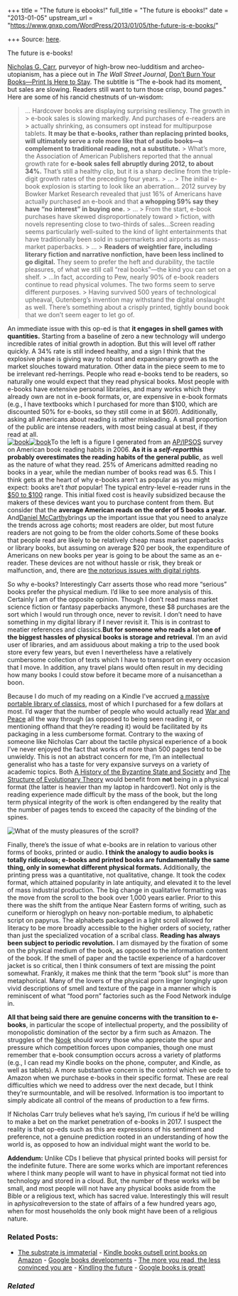 +++
title = "The future is ebooks!"
full_title = "The future is ebooks!"
date = "2013-01-05"
upstream_url = "https://www.gnxp.com/WordPress/2013/01/05/the-future-is-e-books/"

+++
Source: [here](https://www.gnxp.com/WordPress/2013/01/05/the-future-is-e-books/).

The future is e-books!

[Nicholas G. Carr](https://en.wikipedia.org/wiki/Nicholas_G._Carr), purveyor of high-brow neo-ludditism and archeo-utopianism, has a piece out in *The Wall Street Journal*, [Don’t Burn Your Books—Print Is Here to Stay](http://online.wsj.com/article/SB10001424127887323874204578219563353697002.html?mod=wsj_share_tweet). The subtitle is “The e-book had its moment, but sales are slowing. Readers still want to turn those crisp, bound pages.” Here are some of his rancid chestnuts of un-wisdom:

> … Hardcover books are displaying surprising resiliency. The growth in > e-book sales is slowing markedly. And purchases of e-readers are > actually shrinking, as consumers opt instead for multipurpose tablets. **It may be that e-books, rather than replacing printed books, will ultimately serve a role more like that of audio books—a complement to traditional reading, not a substitute.** >
> What’s more, the Association of American Publishers reported that the annual growth rate for **e-book sales fell abruptly during 2012, to about 34%.** That’s still a healthy clip, but it is a sharp decline from the triple-digit growth rates of the preceding four years. >
> … >
> The initial e-book explosion is starting to look like an aberration… 2012 survey by Bowker Market Research revealed that just 16% of Americans have actually purchased an e-book and that **a whopping 59% say they have “no interest” in buying one.** >
> … >
> From the start, e-book purchases have skewed disproportionately toward > fiction, with novels representing close to two-thirds of sales…Screen reading seems particularly well-suited to the kind of light entertainments that have traditionally been sold in supermarkets and airports as mass-market paperbacks. >
> … >
> **Readers of weightier fare, including literary fiction and narrative nonfiction, have been less inclined to go digital.** They seem to prefer the heft and durability, the tactile pleasures, of what we still call “real books”—the kind you can set on a shelf. >
> …In fact, according to Pew, nearly 90% of e-book readers continue to read physical volumes. The two forms seem to serve different purposes. >
> Having survived 500 years of technological upheaval, Gutenberg’s invention may withstand the digital onslaught as well. There’s something about a crisply printed, tightly bound book that we don’t seem eager to let go of.

An immediate issue with this op-ed is that **it engages in shell games with quantities.** Starting from a baseline of zero a new technology will undergo incredible rates of initial growth in adoption. But this will level off rather quickly. A 34% rate is still indeed healthy, and a sign I think that the explosive phase is giving way to robust and expansionary growth as the market slouches toward maturation. Other data in the piece seem to me to be irrelevant red-herrings. People who read e-books tend to be readers, so naturally one would expect that they read physical books. Most people with e-books have extensive personal libraries, and many works which they already own are not in e-book formats, or, are expensive in e-book formats (e.g., I have textbooks which I purchased for more than \$100, which are discounted 50% for e-books, so they still come in at \$60!). Additionally, asking all Americans about reading is rather misleading. A small proportion of the public are intense readers, with most being casual at best, if they read at all.  
[![](https://i0.wp.com/blogs.discovermagazine.com/gnxp/files/2013/01/book.jpg?resize=278%2C420 "book")![](https://i0.wp.com/blogs.discovermagazine.com/gnxp/files/2013/01/book.jpg?resize=278%2C420 "book")](https://i0.wp.com/blogs.discovermagazine.com/gnxp/files/2013/01/book.jpg)To the left is a figure I generated from an [AP/IPSOS](http://surveys.ap.org/data/Ipsos/national/2007-08-09%20AP%20Book%20Topline.pdf) survey on American book reading habits in 2006. **As it is a *self-report*this probably overestimates the reading habits of the general public**, as well as the nature of what they read. 25% of Americans admitted reading no books in a year, while the median number of books read was 6.5. This I think gets at the heart of why e-books aren’t as popular as you might expect: books are’t *that* popular! The typical entry-level e-reader runs in the [\$50 to \$100](https://www.amazon.com/s/ref=nb_sb_noss_2?url=search-alias%3Delectronics&field-keywords=e-reader) range. This initial fixed cost is heavily subsidized because the makers of these devices want you to purchase content from them. But consider that the **average American reads on the order of 5 books a year.**
And[Daniel McCarthy](https://twitter.com/ToryAnarchist/status/287684381093543936)brings up the important issue that you need to analyze the trends across age cohorts; most readers are older, but most future readers are not going to be from the older cohorts.Some of these books that people read are likely to be relatively cheap mass market paperbacks or library books, but assuming on average \$20 per book, the expenditure of Americans on new books per year is going to be about the same as an e-reader. These devices are not without hassle or risk, they break or malfunction, and, there are [the notorious issues with digital rights](http://arstechnica.com/gadgets/2012/10/drm-be-damned-how-to-protect-your-amazon-e-books-from-being-deleted/).

So why e-books? Interestingly Carr asserts those who read more “serious” books prefer the physical medium. I’d like to see more analysis of this. Certainly I am of the opposite opinion. Though I don’t read mass market science fiction or fantasy paperbacks anymore, these \$8 purchases are the sort which I would run through once, never to revisit. I don’t need to have something in my digital library if I never revisit it. This is in contrast to meatier references and classics.**But for someone who reads a lot one of the biggest hassles of physical books is storage and retrieval**. I’m an avid user of libraries, and am assiduous about making a trip to the used book store every few years, but even I nevertheless have a relatively cumbersome collection of texts which I have to transport on every occasion that I move. In addition, any travel plans would often result in my deciding how many books I could stow before it became more of a nuisancethan a boon.

Because I do much of my reading on a Kindle I’ve accrued [a massive portable library of classics](http://blogs.discovermagazine.com/gnxp/2012/12/history-as-intellectual-hydrography/#.UOi4CFTZeSo), most of which I purchased for a few dollars at most. I’d wager that the number of people who would actually read [War and Peace](https://www.amazon.com/exec/obidos/ASIN/1400079985/geneexpressio-20) all the way through (as opposed to being seen reading it, or mentioning offhand that they’re reading it) would be facilitated by its packaging in a less cumbersome format. Contrary to the waxing of someone like Nicholas Carr about the tactile physical experience of a book I’ve never enjoyed the fact that works of more than 500 pages tend to be unwieldy. This is not an abstract concern for me, I’m an intellectual generalist who has a taste for very expansive surveys on a variety of academic topics. Both [A History of the Byzantine State and Society](https://www.amazon.com/exec/obidos/ASIN/0804726302/geneexpressio-20) and [The Structure of Evolutionary Theory](https://www.amazon.com/exec/obidos/ASIN/0674006135/geneexpressio-20) would benefit from **not** being in a physical format (the latter is heavier than my laptop in hardcover!). Not only is the reading experience made difficult by the mass of the book, but the long term physical integrity of the work is often endangered by the reality that the number of pages tends to exceed the capacity of the binding of the spines.

![What of the musty pleasures of the scroll?](https://i0.wp.com/blogs.discovermagazine.com/gnxp/files/2013/01/200px-Scroll.jpg?resize=200%2C161 "200px-Scroll")

Finally, there’s the issue of what e-books are in relation to various other forms of books, printed or audio. **I think the analogy to audio books is totally ridiculous; e-books and printed books are fundamentally the same thing, only in somewhat different physical formats.** Additionally, the printing press was a quantitative, not qualitative, change. It took the codex format, which attained popularity in late antiquity, and elevated it to the level of mass industrial production. The big change in qualitative formatting was the move from the scroll to the book over 1,000 years earlier. Prior to this there was the shift from the antique Near Eastern forms of writing, such as cuneiform or hieroglyph on heavy non-portable medium, to alphabetic script on papyrus. The alphabets packaged in a light scroll allowed for literacy to be more broadly accessible to the higher orders of society, rather than just the specialized vocation of a scribal class. **Reading has always been subject to periodic revolution.** I am dismayed by the fixation of some on the physical medium of the book, as opposed to the information content of the book. If the smell of paper and the tactile experience of a hardcover jacket is so critical, then I think consumers of text are missing the point somewhat. Frankly, it makes me think that the term “book slut” is more than metaphorical. Many of the lovers of the physical porn linger longingly upon vivid descriptions of smell and texture of the page in a manner which is reminiscent of what “food porn” factories such as the Food Network indulge in.

**All that being said there are genuine concerns with the transition to e-books**, in particular the scope of intellectual property, and the possibility of monopolistic domination of the sector by a firm such as Amazon. The struggles of the [Nook](http://www.sfgate.com/technology/article/Nook-flop-weakens-Barnes-amp-Noble-sales-4168945.php) should worry those who appreciate the spur and pressure which competition forces upon companies, though one must remember that e-book consumption occurs across a variety of platforms (e.g., I can read my Kindle books on the phone, computer, and Kindle, as well as tablets). A more substantive concern is the control which we cede to Amazon when we purchase e-books in their specific format. These are real difficulties which we need to address over the next decade, but I think they’re surmountable, and will be resolved. Information is too important to simply abdicate all control of the means of production to a few firms.

If Nicholas Carr truly believes what he’s saying, I’m curious if he’d be willing to make a bet on the market penetration of e-books in 2017. I suspect the reality is that op-eds such as this are expressions of his sentiment and preference, not a genuine prediction rooted in an understanding of how the world is, as opposed to how an individual might want the world to be.

**Addendum:** Unlike CDs I believe that physical printed books will persist for the indefinite future. There are some works which are important references where I think many people will want to have in physical format not tied into technology and stored in a cloud. But, the number of these works will be small, and most people will not have any physical books aside from the Bible or a religious text, which has sacred value. Interestingly this will result in a*physical*reversion to the state of affairs of a few hundred years ago, when for most households the only book might have been of a religious nature.

### Related Posts:

- [The substrate is
  immaterial](https://www.gnxp.com/WordPress/2013/01/09/the-substrate-is-immaterial/) - [Kindle books outsell print books on
  Amazon](https://www.gnxp.com/WordPress/2011/05/19/kindle-books-outsell-print-books-on-amazon/) - [Google books
  developments](https://www.gnxp.com/WordPress/2009/04/03/google-books-developments/) - [The more you read, the less convinced you
  are](https://www.gnxp.com/WordPress/2013/01/12/the-more-you-read-the-less-convinced-you-are/) - [Kindling the
  future](https://www.gnxp.com/WordPress/2007/11/24/kindling-the-future/) - [Google books is
  great!](https://www.gnxp.com/WordPress/2009/06/25/google-books-is-great/)

### *Related*

[](https://www.addtoany.com/add_to/facebook?linkurl=https%3A%2F%2Fwww.gnxp.com%2FWordPress%2F2013%2F01%2F05%2Fthe-future-is-e-books%2F&linkname=The%20future%20is%20e-books%21 "Facebook")[](https://www.addtoany.com/add_to/twitter?linkurl=https%3A%2F%2Fwww.gnxp.com%2FWordPress%2F2013%2F01%2F05%2Fthe-future-is-e-books%2F&linkname=The%20future%20is%20e-books%21 "Twitter")[](https://www.addtoany.com/add_to/email?linkurl=https%3A%2F%2Fwww.gnxp.com%2FWordPress%2F2013%2F01%2F05%2Fthe-future-is-e-books%2F&linkname=The%20future%20is%20e-books%21 "Email")[](https://www.addtoany.com/share)
